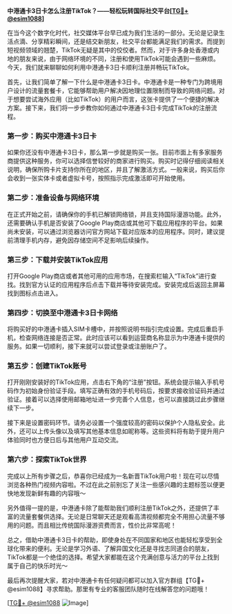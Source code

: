**中港通卡3日卡怎么注册TikTok？——轻松玩转国际社交平台[[TG💪+ @esim1088](https://t.me/s/esim1088)]**

在当今这个数字化时代，社交媒体平台早已成为我们生活的一部分。无论是记录生活点滴、分享精彩瞬间，还是结交新朋友，社交平台都能满足我们的需求。而提到短视频领域的翘楚，TikTok无疑是其中的佼佼者。然而，对于许多身处香港或内地的朋友来说，由于网络环境的不同，注册和使用TikTok可能会遇到一些麻烦。今天，我们就来聊聊如何利用中港通卡3日卡顺利注册并畅玩TikTok。

首先，让我们简单了解一下什么是中港通卡3日卡。中港通卡是一种专门为跨境用户设计的流量套餐卡，它能够帮助用户解决因地理位置限制而导致的网络问题。对于想要尝试海外应用（比如TikTok）的用户而言，这张卡提供了一个便捷的解决方案。接下来，我们将一步步教你如何通过中港通卡3日卡完成TikTok的注册流程。

### 第一步：购买中港通卡3日卡

如果你还没有中港通卡3日卡，那么第一步就是购买一张。目前市面上有多家服务商提供这种服务，你可以选择信誉较好的商家进行购买。购买时记得仔细阅读相关说明，确保所购卡片支持你所在的地区，并且了解激活方式。一般来说，购买后你会收到一张实体卡或者虚拟卡号，按照指示完成激活即可开始使用。

### 第二步：准备设备与网络环境

在正式开始之前，请确保你的手机已解锁网络锁，并且支持国际漫游功能。此外，还需要确认手机是否安装了Google Play商店或其他可下载应用程序的平台。如果尚未安装，可以通过浏览器访问官方网站下载对应版本的应用程序。同时，建议提前清理手机内存，避免因存储空间不足影响后续操作。

### 第三步：下载并安装TikTok应用

打开Google Play商店或者其他可用的应用市场，在搜索栏输入“TikTok”进行查找。找到官方认证的应用程序后点击下载并等待安装完成。安装完成后返回主屏幕找到图标点击进入。

### 第四步：切换至中港通卡3日卡网络

将购买好的中港通卡插入SIM卡槽中，并按照说明书指引完成设置。完成后重启手机，检查网络连接是否正常。此时应该可以看到运营商名称显示为中港通卡提供的服务。如果一切顺利，接下来就可以尝试登录或注册账户了。

### 第五步：创建TikTok账号

打开刚刚安装好的TikTok应用，点击右下角的“注册”按钮。系统会提示输入手机号码作为初始身份验证手段。填写正确有效的手机号码后，按要求接收验证码并通过验证。接着可以选择使用邮箱地址进一步完善个人信息，也可以直接跳过此步骤继续下一步。

接下来是设置密码环节。请务必设置一个强度较高的密码以保护个人隐私安全。此外，还可以上传头像以及填写其他基本信息如昵称等。这些资料将有助于提升用户体验同时也方便日后与其他用户互动交流。

### 第六步：探索TikTok世界

完成以上所有步骤之后，恭喜你已经成为一名新晋TikTok用户啦！现在可以尽情浏览各种热门视频内容啦。不过在此之前别忘了关注一些感兴趣的主题标签以便更快地发现新鲜有趣的内容哦～

另外值得一提的是，中港通卡除了能帮助我们顺利注册TikTok之外，还提供了丰富的流量套餐供选择。无论是日常聊天还是观看高清视频都完全不用担心流量不够用的问题。而且相比传统国际漫游资费而言，性价比非常高呢！

总之，借助中港通卡3日卡的帮助，即使身处在不同国家和地区也能轻松享受到全球化带来的便利。无论是学习外语、了解异国文化还是寻找志同道合的朋友，TikTok都是一个绝佳的选择。希望大家都能在这个充满创意与活力的平台上找到属于自己的快乐时光～

最后再次提醒大家，若对中港通卡有任何疑问都可以加入官方群组【TG💪+ @esim1088】寻求帮助。那里有专业的客服团队随时在线解答您的问题哦！

[[TG💪+ @esim1088](https://t.me/s/esim1088) ![Image](https://i.postimg.cc/4NQfJmqS/Snipaste-2025-05-13-00-14-12.png)]